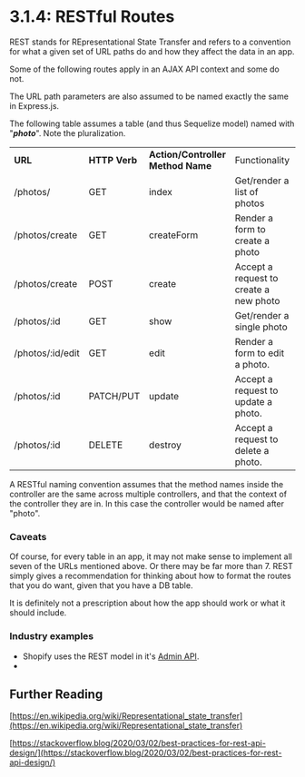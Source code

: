 # 3.1.4: RESTful Routes

REST stands for REpresentational State Transfer and refers to a convention for what a given set of URL paths do and how they affect the data in an app.

Some of the following routes apply in an AJAX API context and some do not.

The URL path parameters are also assumed to be named exactly the same in Express.js.

The following table assumes a table (and thus Sequelize model) named with "_**photo**_". Note the pluralization.

|                  |               |                                   |                                        |                  |        |
| ---------------- | ------------- | --------------------------------- | -------------------------------------- | ---------------- | ------ |
| **URL**          | **HTTP Verb** | **Action/Controller Method Name** | Functionality                          | Format           | SQL    |
| /photos/         | GET           | index                             | Get/render a list of photos            | JSON/HTML        | SELECT |
| /photos/create   | GET           | createForm                        | Render a form to create a photo        | HTML             | n/a    |
| /photos/create   | POST          | create                            | Accept a request to create a new photo | JSON/Form Submit | INSERT |
| /photos/:id      | GET           | show                              | Get/render a single photo              | JSON/HTML        | SELECT |
| /photos/:id/edit | GET           | edit                              | Render a form to edit a photo.         | HTML             | SELECT |
| /photos/:id      | PATCH/PUT     | update                            | Accept a request to update a photo.    | JSON/Form submit | UPDATE |
| /photos/:id      | DELETE        | destroy                           | Accept a request to delete a photo.    | JSON/Form submit | DELETE |

A RESTful naming convention assumes that the method names inside the controller are the same across multiple controllers, and that the context of the controller they are in. In this case the controller would be named after "photo".

### Caveats

Of course, for every table in an app, it may not make sense to implement all seven of the URLs mentioned above. Or there may be far more than 7. REST simply gives a recommendation for thinking about how to format the routes that you do want, given that you have a DB table.

It is definitely not a prescription about how the app should work or what it should include.

### Industry examples&#x20;

- Shopify uses the REST model in it's [Admin API](https://shopify.dev/api/admin-rest/2022-01/resources/order#top). &#x20;
-

## Further Reading

[https://en.wikipedia.org/wiki/Representational_state_transfer](https://en.wikipedia.org/wiki/Representational_state_transfer)

[https://stackoverflow.blog/2020/03/02/best-practices-for-rest-api-design/](https://stackoverflow.blog/2020/03/02/best-practices-for-rest-api-design/)
